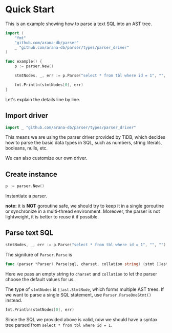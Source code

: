 # Quick Start

This is an example showing how to parse a text SQL into an AST tree.

```go
import (
	"fmt"
	"github.com/arana-db/parser"
	_ "github.com/arana-db/parser/types/parser_driver"
)

func example() {
	p := parser.New()

	stmtNodes, _, err := p.Parse("select * from tbl where id = 1", "", "")

	fmt.Println(stmtNodes[0], err)
}
```

Let's explain the details line by line.

## Import driver

```go
import _ "github.com/arana-db/parser/types/parser_driver"
```

This means we are using the parser driver provided by TiDB, which decides how to parse the basic data types in SQL, such as numbers, string literals, booleans, nulls, etc.

We can also customize our own driver.

## Create instance
```go
p := parser.New()
```

Instantiate a parser.

**note:** it is **NOT** goroutine safe, we should try to keep it in a single goroutine or synchronize in a multi-thread environment. Moreover, the parser is not lightweight, it is better to reuse it if possible.

## Parse text SQL
```go
stmtNodes, _, err := p.Parse("select * from tbl where id = 1", "", "")
```

The signiture of `Parser.Parse` is
```go
func (parser *Parser) Parse(sql, charset, collation string) (stmt []ast.StmtNode, warns []error, err error)
```

Here we pass an empty string to `charset` and `collation` to let the parser choose the default values for us.

The type of `stmtNodes` is `[]ast.StmtNode`, which forms multiple AST trees. If we want to parse a single SQL statement, use `Parser.ParseOneStmt()` instead.

```go
fmt.Println(stmtNodes[0], err)
```

Since the SQL we provided above is valid, now we should have a syntax tree parsed from `select * from tbl where id = 1`.
